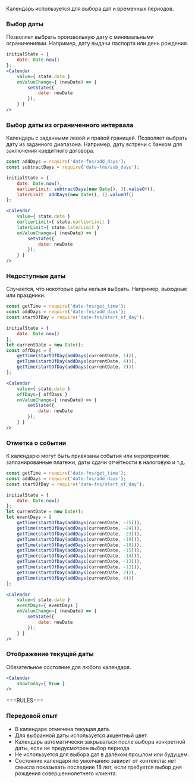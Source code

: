Календарь используется для выбора дат и временных периодов.

### Выбор даты
Позволяет выбрать произвольную дату с минимальными ограничениями. Например, дату выдачи паспорта или день рождения.
```jsx
initialState = {
    date: Date.now()
};
<Calendar
    value={ state.date }
    onValueChange={ (newDate) => {
        setState({
            date: newDate
        });
    } }
/>
```
### Выбор даты из ограниченного интервала
Календарь с заданными левой и правой границей. Позволяет выбрать дату из заданного диапазона. Например, дату встречи с банком для заключения кредитного договора.
```jsx
const addDays = require('date-fns/add_days');
const subtractDays = require('date-fns/sub_days');

initialState = {
    date: Date.now(),
    earlierLimit: subtractDays(new Date(), 3).valueOf(),
    laterLimit: addDays(new Date(), 1).valueOf()
};

<Calendar
    value={ state.date }
    earlierLimit={ state.earlierLimit }
    laterLimit={ state.laterLimit }
    onValueChange={ (newDate) => {
        setState({
            date: newDate
        });
    } }
/>
```

### Недоступные даты
Случается, что некоторые даты нельзя выбрать. Например, выходные или праздники.
```jsx
const getTime = require('date-fns/get_time');
const addDays = require('date-fns/add_days');
const startOfDay = require('date-fns/start_of_day');

initialState = {
    date: Date.now()
};
let currentDate = new Date();
const offDays = [
    getTime(startOfDay(addDays(currentDate, 1))),
    getTime(startOfDay(addDays(currentDate, 4))),
    getTime(startOfDay(addDays(currentDate, 7)))
];

<Calendar
    value={ state.date }
    offDays={ offDays }
    onValueChange={ (newDate) => {
        setState({
            date: newDate
        });
    } }
/>
```

### Отметка о событии
К календарю могут быть привязаны события или мероприятия: запланированные платежи, даты сдачи отчётности в налоговую и т.д.
```jsx
const getTime = require('date-fns/get_time');
const addDays = require('date-fns/add_days');
const startOfDay = require('date-fns/start_of_day');

initialState = {
    date: Date.now()
};
let currentDate = new Date();
let eventDays = [
    getTime(startOfDay(addDays(currentDate, -25))),
    getTime(startOfDay(addDays(currentDate, -24))),
    getTime(startOfDay(addDays(currentDate, -23))),
    getTime(startOfDay(addDays(currentDate, -19))),
    getTime(startOfDay(addDays(currentDate, -18))),
    getTime(startOfDay(addDays(currentDate, -15))),
    getTime(startOfDay(addDays(currentDate, -14))),
    getTime(startOfDay(addDays(currentDate, -13))),
    getTime(startOfDay(addDays(currentDate, -12))),
    getTime(startOfDay(addDays(currentDate, 2))),
    getTime(startOfDay(addDays(currentDate, 4)))
];

<Calendar
    value={ state.date }
    eventDays={ eventDays }
    onValueChange={ (newDate) => {
        setState({
            date: newDate
        });
    } }
/>
```

### Отображение текущей даты
Обязательное состояние для любого календаря.
```jsx
<Calendar
    showToday={ true }
/>
```


===RULES===


### Передовой опыт

- В календаре отмечена текущая дата.
- Для выбранной даты используется акцентный цвет.
- Календарь автоматически закрываться после выбора конкретной даты, если не предусмотрен выбор периода.
- Не используется для выбора дат в далёком прошлом или будущем.
- Состояние календаря по умолчанию зависит от контекста: нет смысла показывать последние 18 лет, если требуется выбор дня рождения совершеннолетнего клиента.
